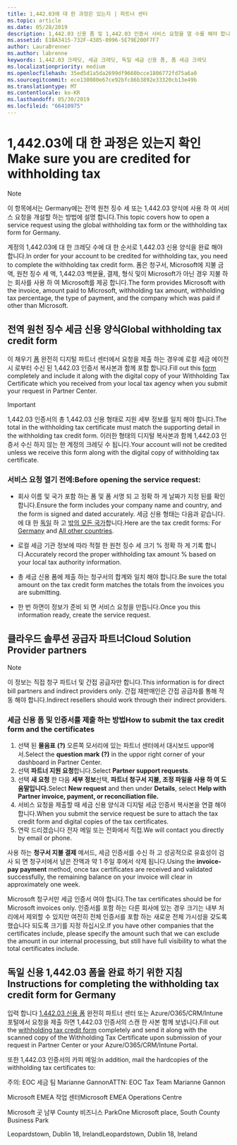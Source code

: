 ```yaml
---
title: 1,442.03에 대 한 과정은 있는지 | 파트너 센터
ms.topic: article
ms.date: 05/28/2019
description: 1,442.03 신용 폼 및 1,442.03 인증서 서비스 요청을 열 수를 해야 합니다.
ms.assetid: E1BA3415-732F-4385-8996-5E79E200F7F7
author: LauraBrenner
ms.author: labrenne
keywords: 1,442.03 크레딧, 세금 크레딧, 독일 세금 신용 폼, 폼 세금 크레딧
ms.localizationpriority: medium
ms.openlocfilehash: 35ed5d1a5da2699df9660bcce1806772fd75a6a0
ms.sourcegitcommit: ece130080e67ce92bfc86b3892e33320cb13e49b
ms.translationtype: MT
ms.contentlocale: ko-KR
ms.lasthandoff: 05/30/2019
ms.locfileid: "66410975"
---
```

# <a name="make-sure-you-are-credited-for-withholding-tax"></a><span data-ttu-id="241c5-104">1,442.03에 대 한 과정은 있는지 확인</span><span class="sxs-lookup"><span data-stu-id="241c5-104">Make sure you are credited for withholding tax</span></span>

>[!Note]
><span data-ttu-id="241c5-105">이 항목에서는 Germany에는 전역 원천 징수 세 또는 1,442.03 양식에 사용 하 여 서비스 요청을 개설할 하는 방법에 설명 합니다.</span><span class="sxs-lookup"><span data-stu-id="241c5-105">This topic covers how to open a service request using the global withholding tax form or the withholding tax form for Germany.</span></span>

<span data-ttu-id="241c5-106">계정의 1,442.03에 대 한 크레딧 수에 대 한 순서로 1,442.03 신용 양식을 완료 해야 합니다.</span><span class="sxs-lookup"><span data-stu-id="241c5-106">In order for your account to be credited for withholding tax, you need to complete the withholding tax credit form.</span></span> <span data-ttu-id="241c5-107">폼은 청구서, Microsoft에 지불 금액, 원천 징수 세 액, 1,442.03 백분율, 결제, 형식 및이 Microsoft가 아닌 경우 지불 하는 회사를 사용 하 여 Microsoft를 제공 합니다.</span><span class="sxs-lookup"><span data-stu-id="241c5-107">The form provides Microsoft with the invoice, amount paid to Microsoft, withholding tax amount, withholding tax percentage, the type of payment, and the company which was paid if other than Microsoft.</span></span>  

## <a name="global-withholding-tax-credit-form"></a><span data-ttu-id="241c5-108">전역 원천 징수 세금 신용 양식</span><span class="sxs-lookup"><span data-stu-id="241c5-108">Global withholding tax credit form</span></span>

<span data-ttu-id="241c5-109">이 채우기 [폼](https://query.prod.cms.rt.microsoft.com/cms/api/am/binary/RE30311) 완전히 디지털 파트너 센터에서 요청을 제출 하는 경우에 로컬 세금 에이전시 로부터 수신 된 1,442.03 인증서 복사본과 함께 포함 합니다.</span><span class="sxs-lookup"><span data-stu-id="241c5-109">Fill out this [form](https://query.prod.cms.rt.microsoft.com/cms/api/am/binary/RE30311) completely and include it along with the digital copy of your Withholding Tax Certificate which you received from your local tax agency when you submit your request in Partner Center.</span></span>
>[!IMPORTANT]
><span data-ttu-id="241c5-110">1,442.03 인증서의 총 1,442.03 신용 형태로 지원 세부 정보를 일치 해야 합니다.</span><span class="sxs-lookup"><span data-stu-id="241c5-110">The total in the withholding tax certificate must match the supporting detail in the withholding tax credit form.</span></span> <span data-ttu-id="241c5-111">이러한 형태의 디지털 복사본과 함께 1,442.03 인증서 수신 하지 않는 한 계정의 크레딧 수 됩니다.</span><span class="sxs-lookup"><span data-stu-id="241c5-111">Your account will not be credited unless we receive this form along with the digital copy of withholding tax certificate.</span></span>

### <a name="before-opening-the-service-request"></a><span data-ttu-id="241c5-112">서비스 요청 열기 전에:</span><span class="sxs-lookup"><span data-stu-id="241c5-112">Before opening the service request:</span></span>

- <span data-ttu-id="241c5-113">회사 이름 및 국가 포함 하는 폼 및 폼 서명 되 고 정확 하 게 날짜가 지정 된를 확인 합니다.</span><span class="sxs-lookup"><span data-stu-id="241c5-113">Ensure the form includes your company name and country, and the form is signed and dated accurately.</span></span> <span data-ttu-id="241c5-114">세금 신용 형태는 다음과 같습니다. 에 대 한 [독일](https://query.prod.cms.rt.microsoft.com/cms/api/am/binary/RE305Lo) 하 고 [밖의 모든 국가](https://query.prod.cms.rt.microsoft.com/cms/api/am/binary/RE30311)합니다.</span><span class="sxs-lookup"><span data-stu-id="241c5-114">Here are the tax credit forms: For [Germany](https://query.prod.cms.rt.microsoft.com/cms/api/am/binary/RE305Lo) and [All other countries](https://query.prod.cms.rt.microsoft.com/cms/api/am/binary/RE30311).</span></span>

- <span data-ttu-id="241c5-115">로컬 세금 기관 정보에 따라 적절 한 원천 징수 세 크기 % 정확 하 게 기록 합니다.</span><span class="sxs-lookup"><span data-stu-id="241c5-115">Accurately record the proper withholding tax amount % based on your local tax authority information.</span></span>

- <span data-ttu-id="241c5-116">총 세금 신용 폼에 제출 하는 청구서의 합계와 일치 해야 합니다.</span><span class="sxs-lookup"><span data-stu-id="241c5-116">Be sure the total amount on the tax credit form matches the totals from the invoices you are submitting.</span></span> 

- <span data-ttu-id="241c5-117">한 번 하면이 정보가 준비 되 면 서비스 요청을 만듭니다.</span><span class="sxs-lookup"><span data-stu-id="241c5-117">Once you this information ready, create the service request.</span></span>

## <a name="cloud-solution-provider-partners"></a><span data-ttu-id="241c5-118">클라우드 솔루션 공급자 파트너</span><span class="sxs-lookup"><span data-stu-id="241c5-118">Cloud Solution Provider partners</span></span>

>[!Note]
><span data-ttu-id="241c5-119">이 정보는 직접 청구 파트너 및 간접 공급자만 합니다.</span><span class="sxs-lookup"><span data-stu-id="241c5-119">This information is for direct bill partners and indirect providers only.</span></span> <span data-ttu-id="241c5-120">간접 재판매인은 간접 공급자를 통해 작동 해야 합니다.</span><span class="sxs-lookup"><span data-stu-id="241c5-120">Indirect resellers should work through their indirect providers.</span></span>

### <a name="how-to-submit-the-tax-credit-form-and-the-certificates"></a><span data-ttu-id="241c5-121">세금 신용 폼 및 인증서를 제출 하는 방법</span><span class="sxs-lookup"><span data-stu-id="241c5-121">How to submit the tax credit form and the certificates</span></span>

1. <span data-ttu-id="241c5-122">선택 된 **물음표** **(?)**  오른쪽 모서리에 있는 파트너 센터에서 대시보드 uppor에서.</span><span class="sxs-lookup"><span data-stu-id="241c5-122">Select the **question mark** **(?)** in the uppor right corner of your dashboard in Partner Center.</span></span>
2. <span data-ttu-id="241c5-123">선택 **파트너 지원 요청**합니다.</span><span class="sxs-lookup"><span data-stu-id="241c5-123">Select **Partner support requests**.</span></span>
3. <span data-ttu-id="241c5-124">선택 **새 요청** 한 다음 **세부 정보**선택, **파트너 청구서 지불, 조정 파일을 사용 하 여 도움말입니다.**</span><span class="sxs-lookup"><span data-stu-id="241c5-124">Select **New request** and then under **Details**, select **Help with Partner invoice, payment, or reconciliation file.**</span></span>
4. <span data-ttu-id="241c5-125">서비스 요청을 제출할 때 세금 신용 양식과 디지털 세금 인증서 복사본을 연결 해야 합니다.</span><span class="sxs-lookup"><span data-stu-id="241c5-125">When you submit the service request be sure to attach the tax credit form and digital copies of the tax certificates.</span></span>
5. <span data-ttu-id="241c5-126">연락 드리겠습니다 전자 메일 또는 전화에서 직접.</span><span class="sxs-lookup"><span data-stu-id="241c5-126">We will contact you directly by email or phone.</span></span>

<span data-ttu-id="241c5-127">사용 하는 **청구서 지불 결제** 메서드, 세금 인증서를 수신 하 고 성공적으로 유효성이 검사 되 면 청구서에서 남은 잔액과 약 1 주일 후에서 삭제 됩니다.</span><span class="sxs-lookup"><span data-stu-id="241c5-127">Using the **invoice-pay payment** method, once tax certificates are received and validated successfully, the remaining balance on your invoice will clear in approximately one week.</span></span> 

<span data-ttu-id="241c5-128">Microsoft 청구서만 세금 인증서 여야 합니다.</span><span class="sxs-lookup"><span data-stu-id="241c5-128">The tax certificates should be for Microsoft invoices only.</span></span> <span data-ttu-id="241c5-129">인증서를 포함 하는 다른 회사에 있는 경우 크기는 내부 처리에서 제외할 수 있지만 여전히 전체 인증서를 포함 하는 새로운 전체 가시성을 갖도록 했습니다 되도록 크기를 지정 하십시오.</span><span class="sxs-lookup"><span data-stu-id="241c5-129">If you have other companies that the certificates include, please specify the amount such that we can exclude the amount in our internal processing, but still have full visibility to what the total certificates include.</span></span> 

## <a name="instructions-for-completing-the-withholding-tax-credit-form-for-germany"></a><span data-ttu-id="241c5-130">독일 신용 1,442.03 폼을 완료 하기 위한 지침</span><span class="sxs-lookup"><span data-stu-id="241c5-130">Instructions for completing the withholding tax credit form for Germany</span></span>

<span data-ttu-id="241c5-131">입력 합니다 [1,442.03 신용 폼](https://query.prod.cms.rt.microsoft.com/cms/api/am/binary/RE305Lo) 완전히 파트너 센터 또는 Azure/O365/CRM/Intune 포털에서 요청을 제출 하면 1,442.03 인증서의 스캔 한 사본 함께 보냅니다.</span><span class="sxs-lookup"><span data-stu-id="241c5-131">Fill out the [withholding tax credit form](https://query.prod.cms.rt.microsoft.com/cms/api/am/binary/RE305Lo)  completely and send it along with the scanned copy of the Withholding Tax Certificate upon submission of your request in Partner Center or your Azure/O365/CRM/Intune Portal.</span></span> 

<span data-ttu-id="241c5-132">또한 1,442.03 인증서의 카피 메일:</span><span class="sxs-lookup"><span data-stu-id="241c5-132">In addition, mail the hardcopies of the withholding tax certificates to:</span></span>

<span data-ttu-id="241c5-133">주의: EOC 세금 팀 Marianne Gannon</span><span class="sxs-lookup"><span data-stu-id="241c5-133">ATTN: EOC Tax Team Marianne Gannon</span></span>

<span data-ttu-id="241c5-134">Microsoft EMEA 작업 센터</span><span class="sxs-lookup"><span data-stu-id="241c5-134">Microsoft EMEA Operations Centre</span></span>

<span data-ttu-id="241c5-135">Microsoft 곳 남부 County 비즈니스 Park</span><span class="sxs-lookup"><span data-stu-id="241c5-135">One Microsoft place, South County Business Park</span></span>

<span data-ttu-id="241c5-136">Leopardstown, Dublin 18, Ireland</span><span class="sxs-lookup"><span data-stu-id="241c5-136">Leopardstown, Dublin 18, Ireland</span></span>
